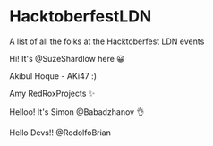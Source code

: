 # HacktoberfestLDN
A list of all the folks at the Hacktoberfest LDN events

Hi!  It's @SuzeShardlow here 😀

Akibul Hoque - AKi47 :)

Amy RedRoxProjects :sparkles:

Helloo! It's Simon @Babadzhanov :ok_hand:

Hello Devs!! @RodolfoBrian 
